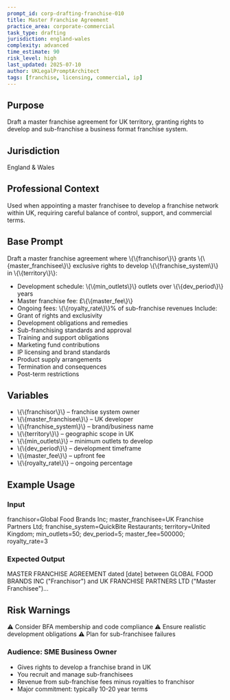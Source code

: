 ```yaml
---
prompt_id: corp-drafting-franchise-010
title: Master Franchise Agreement
practice_area: corporate-commercial
task_type: drafting
jurisdiction: england-wales
complexity: advanced
time_estimate: 90
risk_level: high
last_updated: 2025-07-10
author: UKLegalPromptArchitect
tags: [franchise, licensing, commercial, ip]
---
```


## Purpose
Draft a master franchise agreement for UK territory, granting rights to develop and sub-franchise a business format franchise system.

## Jurisdiction
England & Wales

## Professional Context
Used when appointing a master franchisee to develop a franchise network within UK, requiring careful balance of control, support, and commercial terms.

## Base Prompt
Draft a master franchise agreement where \\{\\{franchisor\\}\\} grants \\{\\{master_franchisee\\}\\} exclusive rights to develop \\{\\{franchise_system\\}\\} in \\{\\{territory\\}\\}:
- Development schedule: \\{\\{min_outlets\\}\\} outlets over \\{\\{dev_period\\}\\} years
- Master franchise fee: £\\{\\{master_fee\\}\\}
- Ongoing fees: \\{\\{royalty_rate\\}\\}% of sub-franchise revenues
Include:
- Grant of rights and exclusivity
- Development obligations and remedies
- Sub-franchising standards and approval
- Training and support obligations
- Marketing fund contributions
- IP licensing and brand standards
- Product supply arrangements
- Termination and consequences
- Post-term restrictions

## Variables
- \\{\\{franchisor\\}\\} – franchise system owner
- \\{\\{master_franchisee\\}\\} – UK developer
- \\{\\{franchise_system\\}\\} – brand/business name
- \\{\\{territory\\}\\} – geographic scope in UK
- \\{\\{min_outlets\\}\\} – minimum outlets to develop
- \\{\\{dev_period\\}\\} – development timeframe
- \\{\\{master_fee\\}\\} – upfront fee
- \\{\\{royalty_rate\\}\\} – ongoing percentage

## Example Usage
### Input
franchisor=Global Food Brands Inc; master_franchisee=UK Franchise Partners Ltd; franchise_system=QuickBite Restaurants; territory=United Kingdom; min_outlets=50; dev_period=5; master_fee=500000; royalty_rate=3

### Expected Output
MASTER FRANCHISE AGREEMENT dated [date] between GLOBAL FOOD BRANDS INC ("Franchisor") and UK FRANCHISE PARTNERS LTD ("Master Franchisee")...

## Risk Warnings
⚠️ Consider BFA membership and code compliance
⚠️ Ensure realistic development obligations
⚠️ Plan for sub-franchisee failures

### Audience: SME Business Owner
- Gives rights to develop a franchise brand in UK
- You recruit and manage sub-franchisees
- Revenue from sub-franchise fees minus royalties to franchisor
- Major commitment: typically 10-20 year terms
